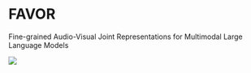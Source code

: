 # FAVOR
Fine-grained Audio-Visual Joint Representations for Multimodal Large Language Models

<a href='https://164f61986505c40a73.gradio.live'><img src='https://img.shields.io/badge/gradio-demo-blue'></a>
